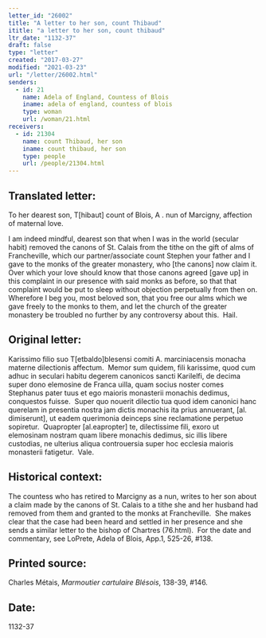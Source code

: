 ```yaml
---
letter_id: "26002"
title: "A letter to her son, count Thibaud"
ititle: "a letter to her son, count thibaud"
ltr_date: "1132-37"
draft: false
type: "letter"
created: "2017-03-27"
modified: "2021-03-23"
url: "/letter/26002.html"
senders:
  - id: 21
    name: Adela of England, Countess of Blois
    iname: adela of england, countess of blois
    type: woman
    url: /woman/21.html
receivers:
  - id: 21304
    name: count Thibaud, her son
    iname: count thibaud, her son
    type: people
    url: /people/21304.html
---
```

<h2> Translated letter:</h2><p>To her dearest son, T[hibaut] count of Blois, A . nun of Marcigny, affection of maternal love.</p><p>I am indeed mindful, dearest son that when I was in the world (secular habit) removed the canons of St. Calais from the tithe on the gift of alms of Francheville, which our partner/associate count Stephen your father and I gave to the monks of the greater monastery, who [the canons] now claim it.&nbsp; Over which your love should know that those canons agreed [gave up] in this complaint in our presence with said monks as before, so that that complaint would be put to sleep without objection perpetually from then on.&nbsp; Wherefore I beg you, most beloved son, that you free our alms which we gave freely to the monks to them, and let the church of the greater monastery be troubled no further by any controversy about this.&nbsp; Hail.</p><h2 class="mt-4"> Original letter:</h2><p>Karissimo filio suo T[etbaldo]blesensi comiti A. marciniacensis monacha materne dilectionis affectum.&nbsp; Memor sum quidem, fili karissime, quod cum adhuc in seculari habitu degerem canonicos sancti Karilelfi, de decima super dono elemosine de Franca uilla, quam socius noster comes Stephanus pater tuus et ego maioris monasterii monachis dedimus, conquestos fuisse.&nbsp; Super quo nouerit dilectio tua quod idem canonici hanc querelam in presentia nostra jam dictis monachis ita prius annuerant, [al. dimiserunt], ut eadem querimonia deinceps sine reclamatione perpetuo sopiretur.&nbsp; Quapropter [al.eapropter] te, dilectissime fili, exoro ut elemosinam nostram quam libere monachis dedimus, sic illis libere custodias, ne ulterius aliqua controuersia super hoc ecclesia maioris monasterii fatigetur.&nbsp; Vale.</p><h2 class="mt-4"> Historical context:</h2><p>The countess who has retired to Marcigny as a nun, writes to her son about a claim made by the canons of St. Calais to a tithe she and her husband had removed from them and granted to the monks at Francheville.&nbsp; She makes clear that the case had been heard and settled in her presence and she sends a similar letter to the bishop of Chartres (76.html).&nbsp; For the date and commentary, see LoPrete, Adela of Blois, App.1, 525-26, #138.</p><h2 class="mt-4"> Printed source:</h2><p>Charles Métais, <i>Marmoutier cartulaire Blésois</i>, 138-39, #146.&nbsp;</p><h2 class="mt-4"> Date:</h2>1132-37